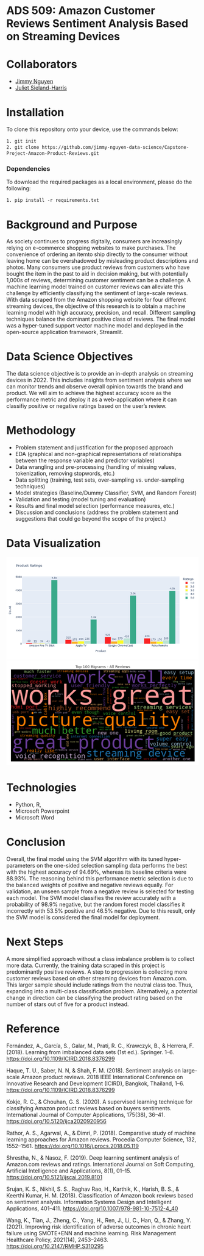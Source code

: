 # ADS 509: Amazon Customer Reviews Sentiment Analysis Based on Streaming Devices


# Collaborators 

- [Jimmy Nguyen](https://github.com/jimmy-nguyen-data-science)
- [Juliet Sieland-Harris](https://github.com/JSielandHarris)

# Installation


To clone this repository onto your device, use the commands below:

	1. git init
	2. git clone https://github.com/jimmy-nguyen-data-science/Capstone-Project-Amazon-Product-Reviews.git

### Dependencies

To download the required packages as a local environment, please do the following:

 	1. pip install -r requirements.txt


# Background and Purpose 

As society continues to progress digitally, consumers are increasingly relying on e-commerce shopping websites to make
purchases. The convenience of ordering an itemto ship directly to the consumer without leaving home can be overshadowed by misleading product descriptions and photos. Many consumers use product reviews from customers who have bought the item in the past to aid in decision making, but with potentially 1,000s of
reviews, determining customer sentiment can be a challenge. A machine learning model trained on customer reviews can alleviate this challenge by efficiently classifying the sentiment of large-scale reviews. With data scraped from the Amazon shopping website for four different streaming
devices, the objective of this research is to obtain a machine learning model with high accuracy, precision, and recall. Different sampling techniques balance the dominant positive class of reviews. The final model was a hyper-tuned support vector machine model and deployed in the open-source application framework, Streamlit.

# Data Science Objectives

The data science objective is to provide an in-depth analysis on streaming devices in 2022. This includes insights from sentiment analysis where we can monitor trends and observe overall opinion towards the brand and product.  We will aim to achieve the highest accuracy score as the performance metric and deploy it as a web-application where it can classifiy positive or negative ratings based on the user’s review.


# Methodology

- Problem statement and justification for the proposed approach
- EDA (graphical and non-graphical representations of relationships between the response variable and predictor variables)
- Data wrangling and pre-processing (handling of missing values, tokenization, removing stopwords, etc.)
- Data splitting (training, test sets, over-sampling vs. under-sampling techniques)
- Model strategies (Baseline/Dummy Classifier, SVM, and Random Forest)
- Validation and testing (model tuning and evaluation)
- Results and final model selection (performance measures, etc.)
- Discussion and conclusions (address the problem statement and suggestions that could go beyond the scope of the project.)

# Data Visualization 

![Product and Product Ratings](https://github.com/jimmy-nguyen-data-science/Capstone-Project-Amazon-Product-Reviews/blob/main/Image/star%20ratings%20by%20product.png)
![Bi-gram Word Cloud](https://github.com/jimmy-nguyen-data-science/Capstone-Project-Amazon-Product-Reviews/blob/main/Image/word%20cloud%20-%20top%20100%20bigrams.PNG)


# Technologies
- Python, R, 
- Microsoft Powerpoint
- Microsoft Word

# Conclusion

Overall, the final model using the SVM algorithm with its tuned hyper-parameters on the one-sided selection sampling data performs the best with the highest accuracy of 94.69%, whereas its baseline criteria were 88.93%. The reasoning behind this performance metric selection is due to the balanced weights of positive and negative
reviews equally. For validation, an unseen sample from a negative review is selected for testing each model. The SVM model classifies the review accurately with a probability of 98.9% negative, but the random forest model classifies it incorrectly with 53.5% positive and 46.5% negative. Due to this result, only the SVM model
is considered the final model for deployment.


# Next Steps

A more simplified approach without a class imbalance problem is to collect more data. Currently, the training data scraped in this project is predominantly positive reviews. A step to progression is collecting more customer reviews based on other streaming devices from Amazon.com. This larger sample should include
ratings from the neutral class too. Thus, expanding into a multi-class classification problem. Alternatively, a potential change in direction can be classifying the product rating based on the number of stars out of five for a product instead.

# Reference

Fernández, A., García, S., Galar, M., Prati, R. C., Krawczyk, B., & Herrera, F. (2018). Learning from imbalanced data sets (1st ed.). Springer. 1–6. 
https://doi.org/10.1109/ICIRD.2018.8376299 
  
Haque, T. U., Saber, N. N, & Shah, F. M. (2018). Sentiment analysis on large-scale Amazon product reviews. 2018 IEEE International Conference on Innovative Research   and Development (ICIRD), Bangkok, Thailand, 1–6. https://doi.org/10.1109/ICIRD.2018.8376299 

Kokje, R. C., & Chouhan, G. S. (2020). A supervised learning technique for classifying Amazon product reviews based on buyers sentiments. International Journal of     Computer Applications, 175(38), 36–41. https://doi.org/10.5120/ijca2020920956        

Rathor, A. S., Agarwal, A., & Dimri, P. (2018). Comparative study of machine learning approaches for Amazon reviews. Procedia Computer Science, 132, 1552–1561.       https://doi.org/10.1016/j.procs.2018.05.119 
  
Shrestha, N., & Nasoz, F. (2019). Deep learning sentiment analysis of Amazon.com reviews and ratings. International Journal on Soft Computing, Artificial Intelligence and Applications, 8(1), 01–15. https://doi.org/10.5121/ijscai.2019.8101 
  
Srujan, K. S., Nikhil, S. S., Raghav Rao, H.,  Karthik, K., Harish, B. S., & Keerthi Kumar, H. M. (2018). Classification of Amazon book reviews based on sentiment analysis. Information Systems Design and Intelligent Applications, 401–411. https://doi.org/10.1007/978-981-10-7512-4_40  
  
Wang, K., Tian, J., Zheng, C., Yang, H., Ren, J., Li, C., Han, Q., & Zhang, Y. (2021). Improving risk identification of adverse outcomes in chronic heart failure  using SMOTE+ENN and machine learning. Risk Management Healthcare Policy, 2021(14), 2453–2463. https://doi.org/10.2147/RMHP.S310295 


